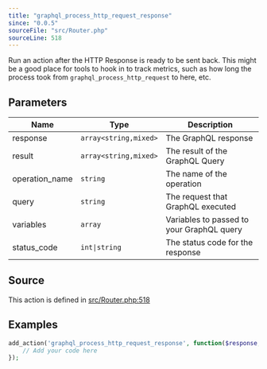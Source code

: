 ```yaml
---
title: "graphql_process_http_request_response"
since: "0.0.5"
sourceFile: "src/Router.php"
sourceLine: 518
---
```



Run an action after the HTTP Response is ready to be sent back. This might be a good place for tools
to hook in to track metrics, such as how long the process took from `graphql_process_http_request`
to here, etc.

## Parameters

| Name | Type | Description |
|------|------|-------------|
| response | `array<string,mixed>` | The GraphQL response |
| result | `array<string,mixed>` | The result of the GraphQL Query |
| operation_name | `string` | The name of the operation |
| query | `string` | The request that GraphQL executed |
| variables | `array` | Variables to passed to your GraphQL query |
| status_code | `int\|string` | The status code for the response |


## Source

This action is defined in [src/Router.php:518](https://github.com/wp-graphql/wp-graphql/blob/develop/src/Router.php#L518)


## Examples

```php
add_action('graphql_process_http_request_response', function($response, $result, $operation_name, $query, $variables, $status_code) {
    // Add your code here
});
```